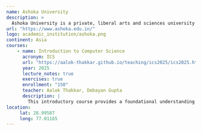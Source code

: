 ```yaml
---
name: Ashoka University
description: >
  Ashoka University is a private, liberal arts and sciences university located in India. Known for its interdisciplinary approach and emphasis on critical thinking, the university offers a diverse range of undergraduate and graduate programs.
url: "https://www.ashoka.edu.in/"
logo: academic_institution/ashoka.png
continent: Asia
courses:
    - name: Introduction to Computer Science
      acronym: ICS
      url: "https://aalok-thakkar.github.io/teaching/ics2025/ics2025.html"
      year: 2025
      lecture_notes: true
      exercises: true
      enrollment: "150"
      teacher: Aalok Thakkar, Debayan Gupta
      description: |
        This introductory course provides a foundational understanding of computational thinking as a problem-solving strategy, explores the core principles of computation, and introduces students to various subdisciplines within the field. Students will learn how to approach and solve problems both with and without code, with a strong emphasis on correctness, design, and style. The course is structured around two key computational models: the functional model, which views computation as the evaluation of mathematical functions, and the imperative model, which focuses on sequences of instructions that manipulate program state. By exploring these two perspectives, students will develop a deeper understanding of how different programming paradigms influence problem-solving and algorithm design. The course concludes with a series of lectures that offer disciplinary breadth through topics such as information theory, cryptography, compiler design, databases, numerical algorithms, quantitative modeling, and machine learning.
location:
     lat: 28.99587
     long: 77.01165
---
```

